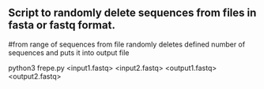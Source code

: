 ## Script to randomly delete sequences from files in fasta or fastq format.

#from range of sequences from file randomly deletes defined number of sequences and puts it into output file

python3 frepe.py <input1.fastq> <input2.fastq> <output1.fastq> <output2.fastq> <number of seq to delete>
